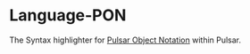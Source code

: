 # Language-PON

The Syntax highlighter for [Pulsar Object Notation](https://github.com/confused-Techie/pon) within Pulsar.
